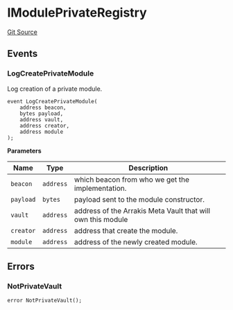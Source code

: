 # IModulePrivateRegistry
[Git Source](https://github.com/ArrakisFinance/arrakis-modular/blob/b9ae3a6dd7145e0f69f817dcb31abd79f8e19310/src/interfaces/IModulePrivateRegistry.sol)


## Events
### LogCreatePrivateModule
Log creation of a private module.


```solidity
event LogCreatePrivateModule(
    address beacon,
    bytes payload,
    address vault,
    address creator,
    address module
);
```

**Parameters**

|Name|Type|Description|
|----|----|-----------|
|`beacon`|`address`|which beacon from who we get the implementation.|
|`payload`|`bytes`|payload sent to the module constructor.|
|`vault`|`address`|address of the Arrakis Meta Vault that will own this module|
|`creator`|`address`|address that create the module.|
|`module`|`address`|address of the newly created module.|

## Errors
### NotPrivateVault

```solidity
error NotPrivateVault();
```

